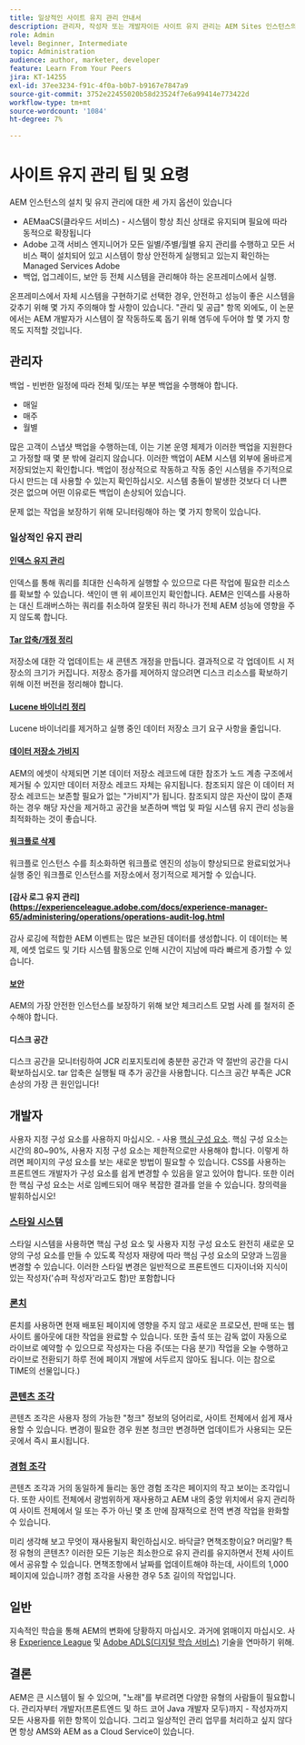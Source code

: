 ```yaml
---
title: 일상적인 사이트 유지 관리 안내서
description: 관리자, 작성자 또는 개발자이든 사이트 유지 관리는 AEM Sites 인스턴스의 모든 측면에 영향을 줍니다. 이 안내서를 사용하여 성공을 위한 전략을 수립할 수 있습니다.
role: Admin
level: Beginner, Intermediate
topic: Administration
audience: author, marketer, developer
feature: Learn From Your Peers
jira: KT-14255
exl-id: 37ee3234-f91c-4f0a-b0b7-b9167e7847a9
source-git-commit: 3752e22455020b58d23524f7e6a99414e773422d
workflow-type: tm+mt
source-wordcount: '1084'
ht-degree: 7%

---
```


# 사이트 유지 관리 팁 및 요령

AEM 인스턴스의 설치 및 유지 관리에 대한 세 가지 옵션이 있습니다

* AEMaaCS(클라우드 서비스) - 시스템이 항상 최신 상태로 유지되며 필요에 따라 동적으로 확장됩니다
* Adobe 고객 서비스 엔지니어가 모든 일별/주별/월별 유지 관리를 수행하고 모든 서비스 팩이 설치되어 있고 시스템이 항상 안전하게 실행되고 있는지 확인하는 Managed Services Adobe
* 백업, 업그레이드, 보안 등 전체 시스템을 관리해야 하는 온프레미스에서 실행.

온프레미스에서 자체 시스템을 구현하기로 선택한 경우, 안전하고 성능이 좋은 시스템을 갖추기 위해 몇 가지 주의해야 할 사항이 있습니다. &quot;관리 및 공급&quot; 항목 외에도, 이 논문에서는 AEM 개발자가 시스템이 잘 작동하도록 돕기 위해 염두에 두어야 할 몇 가지 항목도 지적할 것입니다.

## 관리자

백업 - 빈번한 일정에 따라 전체 및/또는 부분 백업을 수행해야 합니다.

* 매일
* 매주
* 월별

많은 고객이 스냅샷 백업을 수행하는데, 이는 기본 운영 체제가 이러한 백업을 지원한다고 가정할 때 몇 분 밖에 걸리지 않습니다. 이러한 백업이 AEM 시스템 외부에 올바르게 저장되었는지 확인합니다. 백업이 정상적으로 작동하고 작동 중인 시스템을 주기적으로 다시 만드는 데 사용할 수 있는지 확인하십시오. 시스템 충돌이 발생한 것보다 더 나쁜 것은 없으며 어떤 이유로든 백업이 손상되어 있습니다.

문제 없는 작업을 보장하기 위해 모니터링해야 하는 몇 가지 항목이 있습니다.

### 일상적인 유지 관리

#### [인덱스 유지 관리](https://experienceleague.adobe.com/docs/experience-manager-65/deploying/practices/best-practices-for-queries-and-indexing.html?lang=ko)

인덱스를 통해 쿼리를 최대한 신속하게 실행할 수 있으므로 다른 작업에 필요한 리소스를 확보할 수 있습니다. 색인이 맨 위 셰이프인지 확인합니다. AEM은 인덱스를 사용하는 대신 트래버스하는 쿼리를 취소하여 잘못된 쿼리 하나가 전체 AEM 성능에 영향을 주지 않도록 합니다.

#### [Tar 압축/개정 정리](https://experienceleague.adobe.com/docs/experience-manager-65/deploying/deploying/revision-cleanup.html?lang=en)

저장소에 대한 각 업데이트는 새 콘텐츠 개정을 만듭니다. 결과적으로 각 업데이트 시 저장소의 크기가 커집니다. 저장소 증가를 제어하지 않으려면 디스크 리소스를 확보하기 위해 이전 버전을 정리해야 합니다.

#### [Lucene 바이너리 정리](https://experienceleague.adobe.com/docs/experience-manager-65/administering/operations/operations-dashboard.html#automated-maintenance-tasks)

Lucene 바이너리를 제거하고 실행 중인 데이터 저장소 크기 요구 사항을 줄입니다.

#### [데이터 저장소 가비지](https://experienceleague.adobe.com/docs/experience-manager-65/administering/operations/data-store-garbage-collection.html)

AEM의 에셋이 삭제되면 기본 데이터 저장소 레코드에 대한 참조가 노드 계층 구조에서 제거될 수 있지만 데이터 저장소 레코드 자체는 유지됩니다. 참조되지 않은 이 데이터 저장소 레코드는 보존할 필요가 없는 &quot;가비지&quot;가 됩니다. 참조되지 않은 자산이 많이 존재하는 경우 해당 자산을 제거하고 공간을 보존하며 백업 및 파일 시스템 유지 관리 성능을 최적화하는 것이 좋습니다.

#### [워크플로 삭제](https://experienceleague.adobe.com/docs/experience-manager-65/administering/operations/workflows-administering.html)

워크플로 인스턴스 수를 최소화하면 워크플로 엔진의 성능이 향상되므로 완료되었거나 실행 중인 워크플로 인스턴스를 저장소에서 정기적으로 제거할 수 있습니다.

#### [감사 로그 유지 관리](https://experienceleague.adobe.com/docs/experience-manager-65/administering/operations/operations-audit-log.html

감사 로깅에 적합한 AEM 이벤트는 많은 보관된 데이터를 생성합니다. 이 데이터는 복제, 에셋 업로드 및 기타 시스템 활동으로 인해 시간이 지남에 따라 빠르게 증가할 수 있습니다.

#### [보안](https://experienceleague.adobe.com/docs/experience-manager-65/administering/security/security-checklist.html?lang=ko-KR)

AEM의 가장 안전한 인스턴스를 보장하기 위해 보안 체크리스트 모범 사례 를 철저히 준수해야 합니다.

#### 디스크 공간

디스크 공간을 모니터링하여 JCR 리포지토리에 충분한 공간과 약 절반의 공간을 다시 확보하십시오. tar 압축은 실행될 때 추가 공간을 사용합니다. 디스크 공간 부족은 JCR 손상의 가장 큰 원인입니다!

## 개발자

사용자 지정 구성 요소를 사용하지 마십시오. - 사용 [핵심 구성 요소](https://www.aemcomponents.dev/). 핵심 구성 요소는 시간의 80~90%, 사용자 지정 구성 요소는 제한적으로만 사용해야 합니다. 이렇게 하려면 페이지의 구성 요소를 보는 새로운 방법이 필요할 수 있습니다. CSS를 사용하는 프론트엔드 개발자가 구성 요소를 쉽게 변경할 수 있음을 알고 있어야 합니다. 또한 이러한 핵심 구성 요소는 서로 임베드되어 매우 복잡한 결과를 얻을 수 있습니다. 창의력을 발휘하십시오!

### [스타일 시스템](https://experienceleague.adobe.com/docs/experience-manager-65/authoring/siteandpage/style-system.html?lang=en)

스타일 시스템을 사용하면 핵심 구성 요소 및 사용자 지정 구성 요소도 완전히 새로운 모양의 구성 요소를 만들 수 있도록 작성자 재량에 따라 핵심 구성 요소의 모양과 느낌을 변경할 수 있습니다. 이러한 스타일 변경은 일반적으로 프론트엔드 디자이너와 지식이 있는 작성자(&#39;슈퍼 작성자&#39;라고도 함)만 포함합니다

### [론치](https://experienceleague.adobe.com/docs/experience-manager-cloud-service/content/sites/authoring/launches/overview.html?lang=en)

론치를 사용하면 현재 배포된 페이지에 영향을 주지 않고 새로운 프로모션, 판매 또는 웹 사이트 롤아웃에 대한 작업을 완료할 수 있습니다. 또한 출석 또는 감독 없이 자동으로 라이브로 예약할 수 있으므로 작성자는 다음 주(또는 다음 분기) 작업을 오늘 수행하고 라이브로 전환되기 하루 전에 페이지 개발에 서두르지 않아도 됩니다. 이는 참으로 TIME의 선물입니다.)

### [콘텐츠 조각](https://experienceleague.adobe.com/docs/experience-manager-65/assets/fragments/content-fragments.html)

콘텐츠 조각은 사용자 정의 가능한 &quot;청크&quot; 정보의 덩어리로, 사이트 전체에서 쉽게 재사용할 수 있습니다. 변경이 필요한 경우 원본 청크만 변경하면 업데이트가 사용되는 모든 곳에서 즉시 표시됩니다.

### [경험 조각](https://experienceleague.adobe.com/docs/experience-manager-learn/sites/experience-fragments/experience-fragments-feature-video-use.html?lang=en)

콘텐츠 조각과 거의 동일하게 들리는 동안 경험 조각은 페이지의 작고 보이는 조각입니다. 또한 사이트 전체에서 광범위하게 재사용하고 AEM 내의 중앙 위치에서 유지 관리하여 사이트 전체에서 일 또는 주가 아닌 몇 초 만에 잠재적으로 전역 변경 작업을 완화할 수 있습니다.

미리 생각해 보고 무엇이 재사용될지 확인하십시오. 바닥글? 면책조항이요? 머리말? 특정 유형의 콘텐츠? 이러한 모든 기능은 최소한으로 유지 관리를 유지하면서 전체 사이트에서 공유할 수 있습니다. 면책조항에서 날짜를 업데이트해야 하는데, 사이트의 1,000페이지에 있습니까? 경험 조각을 사용한 경우 5초 길이의 작업입니다.

## 일반

지속적인 학습을 통해 AEM의 변화에 당황하지 마십시오. 과거에 얽매이지 마십시오. 사용 [Experience League](https://experienceleague.adobe.com/docs/experience-manager-learn/sites/overview.html?lang=en) 및 [Adobe ADLS(디지털 학습 서비스)](https://learning.adobe.com/) 기술을 연마하기 위해.

## 결론

AEM은 큰 시스템이 될 수 있으며, &quot;노래&quot;를 부르려면 다양한 유형의 사람들이 필요합니다. 관리자부터 개발자(프론트엔드 및 하드 코어 Java 개발자 모두)까지 - 작성자까지 모든 사용자를 위한 항목이 있습니다. 그리고 일상적인 관리 업무를 처리하고 싶지 않다면 항상 AMS와 AEM as a Cloud Service이 있습니다.
